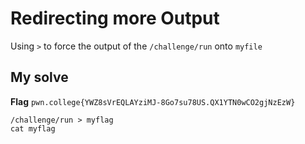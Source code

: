 # Redirecting more Output

Using `>` to force the output of the `/challenge/run` onto `myfile`
## My solve
**Flag** `pwn.college{YWZ8sVrEQLAYziMJ-8Go7su78US.QX1YTN0wCO2gjNzEzW}`

```
/challenge/run > myflag
cat myflag
```